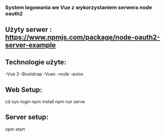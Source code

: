 ### System logowania we Vue z wykorzystaniem serwera node oauth2

## Użyty serwer : https://www.npmjs.com/package/node-oauth2-server-example

## Technologie użyte:

-Vue 3
-Bootstrap
-Vuex
-node
-axios

## Web Setup:

cd sys-login
npm install
npm run serve

## Server setup:

npm start
